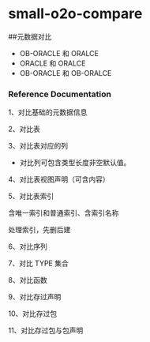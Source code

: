 # small-o2o-compare


##元数据对比


- OB-ORACLE 和 ORALCE
- ORACLE 和 ORALCE
- OB-ORACLE 和 OB-ORALCE

### Reference Documentation

1、对比基础的元数据信息

2、对比表

3、对比表对应的列

- 对比列可包含类型长度非空默认值。

4、对比表视图声明（可含内容）

5、对比表索引

含唯一索引和普通索引、含索引名称

处理索引，先删后建

6、对比序列

7、对比 TYPE 集合

8、对比函数

9、对比存过声明

10、对比存过包

11、对比存过包与包声明


